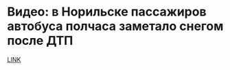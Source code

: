 # Видео: в Норильске пассажиров автобуса полчаса заметало снегом после ДТП



[LINK](https://varlamov.ru/3735029.html)